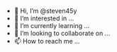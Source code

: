 - 👋 Hi, I’m @steven45y
- 👀 I’m interested in ...
- 🌱 I’m currently learning ...
- 💞️ I’m looking to collaborate on ...
- 📫 How to reach me ...

<!---
steven45y/steven45y is a ✨ special ✨ repository because its `README.md` (this file) appears on your GitHub profile.
You can click the Preview link to take a look at your changes.
--->
